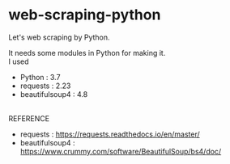 # web-scraping-python
Let's web scraping by Python.

It needs some modules in Python for making it.
<br>I used
 - Python : 3.7
 - requests : 2.23
 - beautifulsoup4 : 4.8

<br>REFERENCE
  - requests : https://requests.readthedocs.io/en/master/
  - beautifulsoup4 : https://www.crummy.com/software/BeautifulSoup/bs4/doc/

